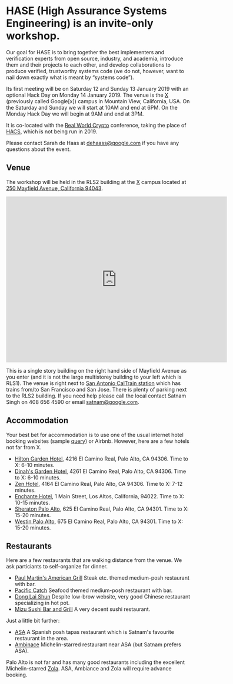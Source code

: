 # HASE (High Assurance Systems Engineering) is an invite-only workshop.

Our goal for HASE is to bring together the best implementers and verification experts from open source, industry, and academia, introduce them and their projects to each other, and develop collaborations to produce verified, trustworthy systems code (we do not, however, want to nail down exactly what is meant by “systems code”).


Its first meeting will be on Saturday 12 and Sunday 13 January 2019 with an optional Hack Day on Monday 14 January 2019. The venue is the [X](https://x.company/) (previously called Google[x]) campus
in Mountain View, California, USA.
On the Saturday and Sunday we will start at 10AM and end at 6PM. On the Monday Hack Day we will begin at 9AM and end at 3PM.

It is co-located with the [Real World Crypto](https://rwc.iacr.org/) conference, taking the place of [HACS](HACS-workshop.github.io), which is not being run in 2019.

Please contact Sarah de Haas at dehaass@google.com if you have any questions about the event.

## Venue
The workshop will be held in the RLS2 building at the [X](https://x.company/) campus located at [250 Mayfield Avenue, California 94043](https://goo.gl/maps/tVLjsRE1j4n).

<iframe src="https://www.google.com/maps/embed?pb=!1m18!1m12!1m3!1d3169.2671109286807!2d-122.10698444888573!3d37.4071609408976!2m3!1f0!2f0!3f0!3m2!1i1024!2i768!4f13.1!3m3!1m2!1s0x808fb0a048c1bf45%3A0xe8728bfe8b72b330!2sGoogle+Building+RLS2%2C+250+Mayfield+Ave%2C+Mountain+View%2C+CA+94043!5e0!3m2!1sen!2sus!4v1544762712385" width="600" height="450" frameborder="0" style="border:0" allowfullscreen></iframe>

This is a single story building on the right hand
side of Mayfield Avenue as you enter (and it is not the large multistorey building to your left which is RLS1). The venue is right next to [San Antonio CalTrain station](http://www.caltrain.com/stations/sanantoniostation.html)
which has trains from/to San Francisco and San Jose. There is plenty of parking next to the RLS2 building.
If you need help please call the local contact Satnam Singh on 408 656 4590 or email satnam@google.com.

## Accommodation
Your best bet for accommodation is to use one of the usual internet hotel booking websites
(sample [query](https://www.google.com/maps/search/hotels/@37.4074635,-122.1140823,15z/data=!4m7!2m6!5m4!5m3!1s2019-01-11!2i3!3i1!6e3))
or Airbnb. However, here are a few hotels not far from X.

* [Hilton Garden Hotel](https://hiltongardeninn3.hilton.com/en/hotels/california/hilton-garden-inn-palo-alto-PAOCRGI), 4216 El Camino Real, Palo Alto, CA 94306. Time to X: 6-10 minutes.
* [Dinah's Garden Hotel](https://www.dinahshotel.com), 4261 El Camino Real, Palo Alto, CA 94306. Time to X: 6-10 minutes.
* [Zen Hotel](http://www.thezenhotel.com), 4164 El Camino Real, Palo Alto, CA  94306. Time to X: 7-12 minutes.
* [Enchante Hotel](https://www.enchantehotel.com/), 1 Main Street, Los Altos, California, 94022. Time to X:  10-15 minutes. 
* [Sheraton Palo Alto](https://www.marriott.com/hotels/travel/sjcsi-sheraton-palo-alto-hotel/), 625 El Camino Real, Palo Alto, CA 94301. Time to X: 15-20 minutes.
* [Westin Palo Alto](https://www.marriott.com/hotels/travel/sjcwp-the-westin-palo-alto/), 675 El Camino Real, Palo Alto, CA 94301. Time to X: 15-20 minutes.

## Restaurants
Here are a few restaurants that are walking distance from the venue. We ask particiants to self-organize for dinner.

* [Paul Martin's American Grill](https://paulmartinsamericangrill.com) Steak etc. themed medium-posh restaurant with bar.
* [Pacific Catch](https://pacificcatch.com/locations/mountain-view) Seafood themed medium-posh restaurant with bar.
* [Dong Lai Shun](http://www.donglaishunca.com) Despite low-brow website, very good Chinese restaurant specializing in hot pot.
* [Mizu Sushi Bar and Grill](http://mizusbg.com/mtnview/) A very decent sushi restaurant.

Just a little bit further:
* [ASA](https://www.asalosaltos.com) A Spanish posh tapas restaurant which is Satnam's favourite restaurant in the area.
* [Ambinace](http://www.ambiencefinedininglosaltos.com) Michelin-starred restaurant near ASA (but Satnam prefers ASA).

Palo Alto is not far and has many good restaurants including the excellent Michelin-starred [Zola](http://www.zolapaloalto.com/).
ASA, Ambiance and Zola will require advance booking.
